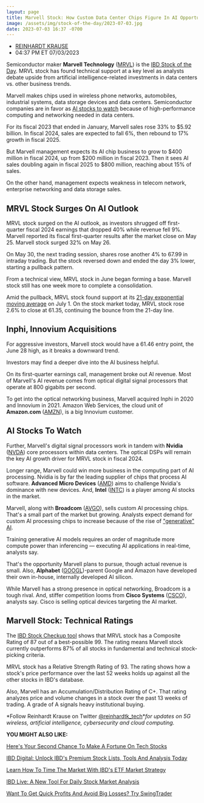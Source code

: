 ```yaml
---
layout: page
title: Marvell Stock: How Custom Data Center Chips Figure In AI Opportunity
image: /assets/img/stock-of-the-day/2023-07-03.jpg
date: 2023-07-03 16:37 -0700
---
```




* [REINHARDT KRAUSE](https://www.investors.com/author/krauser/ "Posts by REINHARDT KRAUSE")
* 04:37 PM ET 07/03/2023





Semiconductor maker **Marvell Technology** ([MRVL](https://research.investors.com/quote.aspx?symbol=MRVL)) is the [IBD Stock of the Day](https://www.investors.com/research/ibd-stock-of-the-day/). MRVL stock has found technical support at a key level as analysts debate upside from artificial intelligence-related investments in data centers vs. other business trends.




Marvell makes chips used in wireless phone networks, automobiles, industrial systems, data storage devices and data centers. Semiconductor companies are in favor as [AI stocks to watch](https://www.investors.com/news/technology/artificial-intelligence-stocks/) because of high-performance computing and networking needed in data centers.


For its fiscal 2023 that ended in January, Marvell sales rose 33% to $5.92 billion. In fiscal 2024, sales are expected to fall 6%, then rebound to 17% growth in fiscal 2025.


But Marvell management expects its AI chip business to grow to $400 million in fiscal 2024, up from $200 million in fiscal 2023. Then it sees AI sales doubling again in fiscal 2025 to $800 million, reaching about 15% of sales.


On the other hand, management expects weakness in telecom network, enterprise networking and data storage sales.


MRVL Stock Surges On AI Outlook
-------------------------------


MRVL stock surged on the AI outlook, as investors shrugged off first-quarter fiscal 2024 earnings that dropped 40% while revenue fell 9%. Marvell reported its fiscal first-quarter results after the market close on May 25. Marvell stock surged 32% on May 26.


On May 30, the next trading session, shares rose another 4% to 67.99 in intraday trading. But the stock reversed down and ended the day 3% lower, starting a pullback pattern.


From a technical view, MRVL stock in June began forming a base. Marvell stock still has one week more to complete a consolidation.


Amid the pullback, MRVL stock found support at its [21-day exponential moving average](https://www.investors.com/how-to-invest/investors-corner/how-to-trade-stocks-using-21-day-exponential-moving-average/) on July 1. On the stock market today, MRVL stock rose 2.6% to close at 61.35, continuing the bounce from the 21-day line.


Inphi, Innovium Acquisitions
----------------------------


For aggressive investors, Marvell stock would have a 61.46 entry point, the June 28 high, as it breaks a downward trend.


Investors may find a deeper dive into the AI business helpful.


On its first-quarter earnings call, management broke out AI revenue. Most of Marvell's AI revenue comes from optical digital signal processors that operate at 800 gigabits per second.


To get into the optical networking business, Marvell acquired Inphi in 2020 and Innovium in 2021. Amazon Web Services, the cloud unit of **Amazon.com** ([AMZN](https://research.investors.com/quote.aspx?symbol=AMZN)), is a big Innovium customer.


AI Stocks To Watch
------------------


Further, Marvell's digital signal processors work in tandem with **Nvidia** ([NVDA](https://research.investors.com/quote.aspx?symbol=NVDA)) core processors within data centers. The optical DSPs will remain the key AI growth driver for MRVL stock in fiscal 2024.


Longer range, Marvell could win more business in the computing part of AI processing. Nvidia is by far the leading supplier of chips that process AI software. **Advanced Micro Devices** ([AMD](https://research.investors.com/quote.aspx?symbol=AMD)) aims to challenge Nvidia's dominance with new devices. And, **Intel** ([INTC](https://research.investors.com/quote.aspx?symbol=INTC)) is a player among AI stocks in the market.


Marvell, along with **Broadcom** ([AVGO](https://research.investors.com/quote.aspx?symbol=AVGO)), sells custom AI processing chips. That's a small part of the market but growing. Analysts expect demand for custom AI processing chips to increase because of the rise of ["generative" AI](https://www.investors.com/news/technology/chatgpt-is-just-the-tip-of-the-iceberg-in-content-creating-artificial-intelligence-get-ready-for-a-lot-of-disruption/).


Training generative AI models requires an order of magnitude more compute power than inferencing — executing AI applications in real-time, analysts say.


That's the opportunity Marvell plans to pursue, though actual revenue is small. Also, **Alphabet** ([GOOGL](https://research.investors.com/quote.aspx?symbol=GOOGL))-parent Google and Amazon have developed their own in-house, internally developed AI silicon.


While Marvell has a strong presence in optical networking, Broadcom is a tough rival. And, stiffer competition looms from **Cisco Systems** ([CSCO](https://research.investors.com/quote.aspx?symbol=CSCO)), analysts say. Cisco is selling optical devices targeting the AI market.


Marvell Stock: Technical Ratings
--------------------------------


The [IBD Stock Checkup tool](https://research.investors.com/stock-checkup/nasdaq-marvell-technology-mrvl.aspx) shows that MRVL stock has a Composite Rating of 87 out of a best-possible 99. The rating means Marvell stock currently outperforms 87% of all stocks in fundamental and technical stock-picking criteria.


MRVL stock has a Relative Strength Rating of 93. The rating shows how a stock's price performance over the last 52 weeks holds up against all the other stocks in IBD's database.


Also, Marvell has an Accumulation/Distribution Rating of C+. That rating analyzes price and volume changes in a stock over the past 13 weeks of trading. A grade of A signals heavy institutional buying.


*Follow Reinhardt Krause on Twitter [@reinhardtk\_tech](https://twitter.com/reinhardtk_tech)**for updates on 5G wireless, artificial intelligence, cybersecurity and cloud computing.*


**YOU MIGHT ALSO LIKE:**


[Here's Your Second Chance To Make A Fortune On Tech Stocks](https://www.investors.com/etfs-and-funds/sectors/stock-market-predictions-heres-your-second-chance-to-make-a-fortune-on-tech-stocks/)


[IBD Digital: Unlock IBD's Premium Stock Lists, Tools And Analysis Today](https://www.investors.com/product/ibd-digital/?artProdLink=IBD_Digital)


[Learn How To Time The Market With IBD's ETF Market Strategy](https://www.investors.com/market-trend/ibds-etf-market-strategy/ibds-etf-market-strategy/)


[IBD Live: A New Tool For Daily Stock Market Analysis](https://www.investors.com/research/stock-market-analysis-start-day-ibd-live/)


[Want To Get Quick Profits And Avoid Big Losses? Try SwingTrader](https://www.investors.com/product/swingtrader/?artProdLink=Swingtrader)




